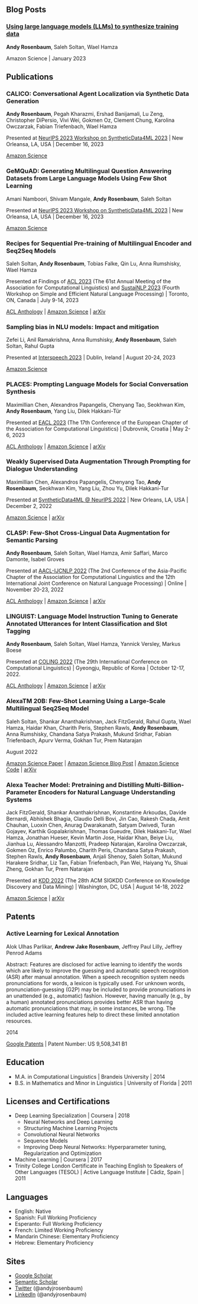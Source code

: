 ## Blog Posts

### [Using large language models (LLMs) to synthesize training data](https://www.amazon.science/blog/using-large-language-models-llms-to-synthesize-training-data)

**Andy Rosenbaum**, Saleh Soltan, Wael Hamza

Amazon Science \| January 2023

## Publications

### CALICO: Conversational Agent Localization via Synthetic Data Generation

**Andy Rosenbaum**, Pegah Kharazmi, Ershad Banijamali, Lu Zeng, Christopher DiPersio, Vivi Wei, Gokmen Oz, Clement Chung, Karolina Owczarzak, Fabian Triefenbach, Wael Hamza

Presented at [NeurIPS 2023 Workshop on SyntheticData4ML 2023](https://www.syntheticdata4ml.vanderschaar-lab.com) \| New Orleansa, LA, USA \| December 16, 2023

[Amazon Science](https://www.amazon.science/publications/calico-conversational-agent-localization-via-synthetic-data-generation)

### GeMQuAD: Generating Multilingual Question Answering Datasets from Large Language Models Using Few Shot Learning

Amani Namboori, Shivam Mangale, **Andy Rosenbaum**, Saleh Soltan

Presented at [NeurIPS 2023 Workshop on SyntheticData4ML 2023](https://www.syntheticdata4ml.vanderschaar-lab.com) \| New Orleansa, LA, USA \| December 16, 2023

[Amazon Science](https://www.amazon.science/publications/gemquad-generating-multilingual-question-answering-datasets-from-large-language-models-using-few-shot-learning)

### Recipes for Sequential Pre-training of Multilingual Encoder and Seq2Seq Models

Saleh Soltan, **Andy Rosenbaum**, Tobias Falke, Qin Lu, Anna Rumshisky, Wael Hamza

Presented at Findings of [ACL 2023](https://2023.aclweb.org) (The 61st Annual Meeting of the Association for Computational Linguistics) and [SustaiNLP 2023](https://sites.google.com/view/sustainlp2023) (Fourth Workshop on Simple and Efficient Natural Language Processing) \| Toronto, ON, Canada \| July 9-14, 2023

[ACL Anthology](https://aclanthology.org/2023.findings-acl.598/) \| [Amazon Science](https://www.amazon.science/publications/recipes-for-sequential-pre-training-of-multilingual-encoder-and-seq2seq-models) \| [arXiv](https://arxiv.org/abs/2306.08756)

### Sampling bias in NLU models: Impact and mitigation

Zefei Li, Anil Ramakrishna, Anna Rumshisky, **Andy Rosenbaum**, Saleh Soltan, Rahul Gupta

Presented at [Interspeech 2023](https://interspeech2023.org) \| Dublin, Ireland \| August 20-24, 2023

[Amazon Science](https://www.amazon.science/publications/sampling-bias-in-nlu-models-impact-and-mitigation)

### PLACES: Prompting Language Models for Social Conversation Synthesis

Maximillian Chen, Alexandros Papangelis, Chenyang Tao, Seokhwan Kim, **Andy Rosenbaum**, Yang Liu, Dilek Hakkani-Tür

Presented at [EACL 2023](https://2023.eacl.org/) (The 17th Conference of the European Chapter
of the Association for Computational Linguistics) \| Dubrovnik, Croatia \| May 2-6, 2023

[ACL Anthology](https://aclanthology.org/2023.findings-eacl.63/) \| [Amazon Science](https://www.amazon.science/publications/places-prompting-language-models-for-social-conversation-synthesis) \| [arXiv](https://arxiv.org/abs/2302.03269)

### Weakly Supervised Data Augmentation Through Prompting for Dialogue Understanding

Maximillian Chen, Alexandros Papangelis, Chenyang Tao, **Andy Rosenbaum**, Seokhwan Kim, Yang Liu, Zhou Yu, Dilek Hakkani-Tur

Presented at [SyntheticData4ML @ NeurIPS 2022](https://www.syntheticdata4ml.vanderschaar-lab.com/) \| New Orleans, LA, USA \| December 2, 2022

[Amazon Science](https://www.amazon.science/publications/weakly-supervised-data-augmentation-through-prompting-for-dialogue-understanding) \| [arXiv](https://arxiv.org/abs/2210.14169)

### CLASP: Few-Shot Cross-Lingual Data Augmentation for Semantic Parsing

**Andy Rosenbaum**, Saleh Soltan, Wael Hamza, Amir Saffari, Marco Damonte, Isabel Groves

Presented at [AACL-IJCNLP 2022](https://www.aacl2022.org/) (The 2nd Conference of the Asia-Pacific Chapter of the Association for Computational Linguistics and the 12th International Joint Conference on Natural Language Processing) \| Online \| November 20-23, 2022

[ACL Anthology](https://aclanthology.org/2022.aacl-short.56/) \| [Amazon Science](https://www.amazon.science/publications/clasp-few-shot-cross-lingual-data-augmentation-for-semantic-parsing) \| [arXiv](https://arxiv.org/abs/2210.07074)

### LINGUIST: Language Model Instruction Tuning to Generate Annotated Utterances for Intent Classification and Slot Tagging

**Andy Rosenbaum**, Saleh Soltan, Wael Hamza, Yannick Versley, Markus Boese

Presented at [COLING 2022](https://coling2022.org) (The 29th International Conference on Computational Linguistics) \| Gyeongju, Republic of Korea \| October 12-17, 2022.

[ACL Anthology](https://aclanthology.org/2022.coling-1.18/) \| [Amazon Science](https://www.amazon.science/publications/linguist-language-model-instruction-tuning-to-generate-annotated-utterances-for-intent-classification-and-slot-tagging) \| [arXiv](https://arxiv.org/abs/2209.09900)

### AlexaTM 20B: Few-Shot Learning Using a Large-Scale Multilingual Seq2Seq Model

Saleh Soltan, Shankar Ananthakrishnan, Jack FitzGerald, Rahul Gupta, Wael Hamza, Haidar Khan, Charith Peris, Stephen Rawls, **Andy Rosenbaum**, Anna Rumshisky, Chandana Satya Prakash, Mukund Sridhar, Fabian Triefenbach, Apurv Verma, Gokhan Tur, Prem Natarajan

August 2022

[Amazon Science Paper](https://www.amazon.science/publications/alexatm-20b-few-shot-learning-using-a-large-scale-multilingual-seq2seq-model) \| [Amazon Science Blog Post](https://www.amazon.science/blog/20b-parameter-alexa-model-sets-new-marks-in-few-shot-learning) \| [Amazon Science Code](https://www.amazon.science/code-and-datasets/alexa-teacher-model-alexatm-20b) \| [arXiv](https://arxiv.org/abs/2208.01448)

### Alexa Teacher Model: Pretraining and Distilling Multi-Billion-Parameter Encoders for Natural Language Understanding Systems

Jack FitzGerald, Shankar Ananthakrishnan, Konstantine Arkoudas, Davide Bernardi, Abhishek Bhagia, Claudio Delli Bovi, Jin Cao, Rakesh Chada, Amit Chauhan, Luoxin Chen, Anurag Dwarakanath, Satyam Dwivedi, Turan Gojayev, Karthik Gopalakrishnan, Thomas Gueudre, Dilek Hakkani-Tur, Wael Hamza, Jonathan Hueser, Kevin Martin Jose, Haidar Khan, Beiye Liu, Jianhua Lu, Alessandro Manzotti, Pradeep Natarajan, Karolina Owczarzak, Gokmen Oz, Enrico Palumbo, Charith Peris, Chandana Satya Prakash, Stephen Rawls, **Andy Rosenbaum**, Anjali Shenoy, Saleh Soltan, Mukund Harakere Sridhar, Liz Tan, Fabian Triefenbach, Pan Wei, Haiyang Yu, Shuai Zheng, Gokhan Tur, Prem Natarajan

Presented at [KDD 2022](https://kdd.org/kdd2022/) (The 28th ACM SIGKDD Conference on Knowledge Discovery and Data Mining) \| Washington, DC, USA \| August 14-18, 2022

[Amazon Science](https://www.amazon.science/publications/alexa-teacher-model-pretraining-and-distilling-multi-billion-parameter-encoders-for-natural-language-understanding-systems) \| [arXiv](https://arxiv.org/abs/2206.07808)

## Patents

### Active Learning for Lexical Annotation

Alok Ulhas Parlikar, **Andrew Jake Rosenbaum**, Jeffrey Paul Lilly, Jeffrey Penrod Adams 

Abstract: Features are disclosed for active learning to identify the words which are likely to improve the guessing and automatic speech recognition (ASR) after manual annotation. When a speech recognition system needs pronunciations for words, a lexicon is typically used. For unknown words, pronunciation-guessing (G2P) may be included to provide pronunciations in an unattended (e.g., automatic) fashion. However, having manually (e.g., by a human) annotated pronunciations provides better ASR than having automatic pronunciations that may, in some instances, be wrong. The included active learning features help to direct these limited annotation resources.

2014

[Google Patents](https://patents.google.com/patent/US9508341B1/en) \| Patent Number: US 9,508,341 B1

## Education

* M.A. in Computational Linguistics \| Brandeis University \| 2014
* B.S. in Mathematics and Minor in Linguistics \| University of Florida \| 2011

## Licenses and Certifications

* Deep Learning Specialization \| Coursera \| 2018
	* Neural Networks and Deep Learning
	* Structuring Machine Learning Projects
	* Convolutional Neural Networks
	* Sequence Models
	* Improving Deep Neural Networks: Hyperparameter tuning, Regularization and Optimization
* Machine Learning \| Coursera \| 2017
* Trinity College London Certificate in Teaching English to Speakers of Other Languages (TESOL) \| Active Language Institute \| Cádiz, Spain \| 2011

## Languages

* English: Native
* Spanish: Full Working Proficiency
* Esperanto: Full Working Proficiency
* French: Limited Working Proficiency
* Mandarin Chinese: Elementary Proficiency
* Hebrew: Elementary Proficiency

## Sites

* [Google Scholar](https://scholar.google.com/citations?user=r3HxDqAAAAAJ&hl=en)
* [Semantic Scholar](https://www.semanticscholar.org/author/Andrew-Rosenbaum/146177177)
* [Twitter](https://twitter.com/andyjrosenbaum) (@andyjrosenbaum)
* [LinkedIn](https://www.linkedin.com/in/andyjrosenbaum) (@andyjrosenbaum)
